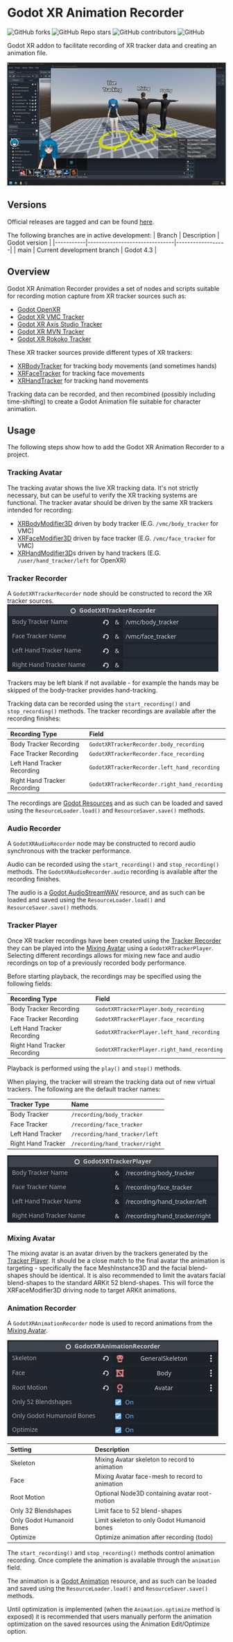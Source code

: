 # Godot XR Animation Recorder

![GitHub forks](https://img.shields.io/github/forks/Malcolmnixon/GodotXRAnimationRecorder?style=plastic)
![GitHub Repo stars](https://img.shields.io/github/stars/Malcolmnixon/GodotXRAnimationRecorder?style=plastic)
![GitHub contributors](https://img.shields.io/github/contributors/Malcolmnixon/GodotXRAnimationRecorder?style=plastic)
![GitHub](https://img.shields.io/github/license/Malcolmnixon/GodotXRAnimationRecorder?style=plastic)

Godot XR addon to facilitate recording of XR tracker data and creating an animation file.

[<img src="docs/preview.png">](https://youtu.be/-5fZApyi5jc "Godot XR Animation Recorder")


## Versions

Official releases are tagged and can be found [here](https://github.com/Malcolmnixon/GodotXRAnimationRecorder/releases).

The following branches are in active development:
|  Branch   |  Description                  |  Godot version   |
|-----------|-------------------------------|------------------|
|  main     | Current development branch    |  Godot 4.3       |


## Overview

Godot XR Animation Recorder provides a set of nodes and scripts suitable for recording motion capture from
XR tracker sources such as:
- [Godot OpenXR](https://github.com/GodotVR/godot_openxr_vendors)
- [Godot XR VMC Tracker](https://github.com/Malcolmnixon/GodotXRVmcTracker)
- [Godot XR Axis Studio Tracker](https://github.com/Malcolmnixon/GodotXRAxisStudioTracker)
- [Godot XR MVN Tracker](https://github.com/Malcolmnixon/GodotXRMvnTracker)
- [Godot XR Rokoko Tracker](https://github.com/Malcolmnixon/GodotXRRokokoTracker)


These XR tracker sources provide different types of XR trackers:
- [XRBodyTracker](https://docs.godotengine.org/en/stable/classes/class_xrbodytracker.html) for tracking body movements (and sometimes hands)
- [XRFaceTracker](https://docs.godotengine.org/en/stable/classes/class_xrfacetracker.html) for tracking face movements
- [XRHandTracker](https://docs.godotengine.org/en/stable/classes/class_xrhandtracker.html) for tracking hand movements


Tracking data can be recorded, and then recombined (possibly including time-shifting) to create a Godot Animation file suitable for character animation.


## Usage

The following steps show how to add the Godot XR Animation Recorder to a project.


### Tracking Avatar

The tracking avatar shows the live XR tracking data. It's not strictly necessary, but can be useful to verify the XR tracking systems are functional. The tracker avatar should be driven by the same XR trackers intended for recording:
- [XRBodyModifier3D](https://docs.godotengine.org/en/stable/classes/class_xrbodymodifier3d.html) driven by body tracker (E.G. `/vmc/body_tracker` for VMC)
- [XRFaceModifier3D](https://docs.godotengine.org/en/stable/classes/class_xrfacemodifier3d.html) driven by face tracker (E.G. `/vmc/face_tracker` for VMC)
- [XRHandModifier3D](https://docs.godotengine.org/en/stable/classes/class_xrhandmodifier3d.html)s driven by hand trackers (E.G. `/user/hand_tracker/left` for OpenXR)


### Tracker Recorder

A `GodotXRTrackerRecorder` node should be constructed to record the XR tracker sources.
![Godot XR Tracker Recorder Settings](/docs/godot-xr-tracker-recorder.png)

Trackers may be left blank if not available - for example the hands may be skipped of the body-tracker provides hand-tracking.

Tracking data can be recorded using the `start_recording()` and `stop_recording()` methods. The tracker recordings are available after the recording finishes:

| Recording Type | Field |
| :---- | :---- |
| Body Tracker Recording | `GodotXRTrackerRecorder.body_recording` |
| Face Tracker Recording | `GodotXRTrackerRecorder.face_recording` |
| Left Hand Tracker Recording | `GodotXRTrackerRecorder.left_hand_recording` |
| Right Hand Tracker Recording | `GodotXRTrackerRecorder.right_hand_recording` |

The recordings are [Godot Resources](https://docs.godotengine.org/en/stable/classes/class_resource.html) and as such can be loaded and saved using the `ResourceLoader.load()` and `ResourceSaver.save()` methods.


### Audio Recorder

A `GodotXRAudioRecorder` node may be constructed to record audio synchronous with the tracker performance.

Audio can be recorded using the `start_recording()` and `stop_recording()` methods. The `GodotXRAudioRecorder.audio` recording is available after the recording finishes.

The audio is a [Godot AudioStreamWAV](https://docs.godotengine.org/en/stable/classes/class_audiostreamwav.html) resource, and as such can be loaded and saved using the `ResourceLoader.load()` and `ResourceSaver.save()` methods.


### Tracker Player

Once XR tracker recordings have been created using the [Tracker Recorder](#tracker-recorder) they can be played into the [Mixing Avatar](#mixing-avatar) using a `GodotXRTrackerPlayer`. Selecting different recordings allows for mixing new face and audio recordings on top of a previously recorded body performance.

Before starting playback, the recordings may be specified using the following fields:

| Recording Type | Field |
| :---- | :---- |
| Body Tracker Recording | `GodotXRTrackerPlayer.body_recording` |
| Face Tracker Recording | `GodotXRTrackerPlayer.face_recording` |
| Left Hand Tracker Recording | `GodotXRTrackerPlayer.left_hand_recording` |
| Right Hand Tracker Recording | `GodotXRTrackerPlayer.right_hand_recording` |

Playback is performed using the `play()` and `stop()` methods.

When playing, the tracker will stream the tracking data out of new virtual trackers. The following are the default tracker names:

| Tracker Type | Name |
| :---- | :---- |
| Body Tracker | `/recording/body_tracker` |
| Face Tracker | `/recording/face_tracker` |
| Left Hand Tracker | `/recording/hand_tracker/left` |
| Right Hand Tracker | `/recording/hand_tracker/right` |

![Godot XR Tracker Player Settings](/docs/godot-xr-tracker-player.png)


### Mixing Avatar

The mixing avatar is an avatar driven by the trackers generated by the [Tracker Player](#tracker-player). It should be a close match to the final avatar the animation is targeting - specifically the face MeshInstance3D and the facial blend-shapes should be identical. It is also recommended to limit the avatars facial blend-shapes to the standard ARKit 52 blend-shapes. This will force the XRFaceModifier3D driving node to target ARKit animations.


### Animation Recorder

A `GodotXRAnimationRecorder` node is used to record animations from the [Mixing Avatar](#mixing-avatar). 

![Godot XR Animation Recorder Settings](/docs/godot-xr-animation-recorder.png)

| Setting | Description |
| :---- | :------ |
| Skeleton | Mixing Avatar skeleton to record to animation |
| Face | Mixing Avatar face-mesh to record to animation |
| Root Motion | Optional Node3D containing avatar root-motion |
| Only 32 Blendshapes | Limit face to 52 blend-shapes |
| Only Godot Humanoid Bones | Limit skeleton to only Godot Humanoid bones |
| Optimize | Optimize animation after recording (todo) |

The `start_recording()` and `stop_recording()` methods control animation recording. Once complete the animation is available through the `animation` field.

The animation is a [Godot Animation](https://docs.godotengine.org/en/stable/classes/class_animation.html) resource, and as such can be loaded and saved using the `ResourceLoader.load()` and `ResourceSaver.save()` methods.

Until optimization is implemented (when the `Animation.optimize` method is exposed) it is recommended that users manually perform the animation optimization on the saved resources using the Animation Edit/Optimize option.
